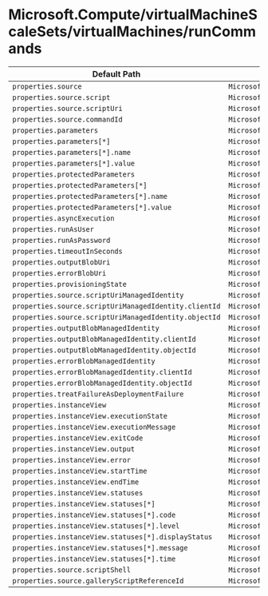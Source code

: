 # Microsoft.Compute/virtualMachineScaleSets/virtualMachines/runCommands

| Default Path | Alias |
|---|---|
| `properties.source` | `Microsoft.Compute/virtualMachineScaleSets/virtualMachines/runCommands/source` |
| `properties.source.script` | `Microsoft.Compute/virtualMachineScaleSets/virtualMachines/runCommands/source.script` |
| `properties.source.scriptUri` | `Microsoft.Compute/virtualMachineScaleSets/virtualMachines/runCommands/source.scriptUri` |
| `properties.source.commandId` | `Microsoft.Compute/virtualMachineScaleSets/virtualMachines/runCommands/source.commandId` |
| `properties.parameters` | `Microsoft.Compute/virtualMachineScaleSets/virtualMachines/runCommands/parameters` |
| `properties.parameters[*]` | `Microsoft.Compute/virtualMachineScaleSets/virtualMachines/runCommands/parameters[*]` |
| `properties.parameters[*].name` | `Microsoft.Compute/virtualMachineScaleSets/virtualMachines/runCommands/parameters[*].name` |
| `properties.parameters[*].value` | `Microsoft.Compute/virtualMachineScaleSets/virtualMachines/runCommands/parameters[*].value` |
| `properties.protectedParameters` | `Microsoft.Compute/virtualMachineScaleSets/virtualMachines/runCommands/protectedParameters` |
| `properties.protectedParameters[*]` | `Microsoft.Compute/virtualMachineScaleSets/virtualMachines/runCommands/protectedParameters[*]` |
| `properties.protectedParameters[*].name` | `Microsoft.Compute/virtualMachineScaleSets/virtualMachines/runCommands/protectedParameters[*].name` |
| `properties.protectedParameters[*].value` | `Microsoft.Compute/virtualMachineScaleSets/virtualMachines/runCommands/protectedParameters[*].value` |
| `properties.asyncExecution` | `Microsoft.Compute/virtualMachineScaleSets/virtualMachines/runCommands/asyncExecution` |
| `properties.runAsUser` | `Microsoft.Compute/virtualMachineScaleSets/virtualMachines/runCommands/runAsUser` |
| `properties.runAsPassword` | `Microsoft.Compute/virtualMachineScaleSets/virtualMachines/runCommands/runAsPassword` |
| `properties.timeoutInSeconds` | `Microsoft.Compute/virtualMachineScaleSets/virtualMachines/runCommands/timeoutInSeconds` |
| `properties.outputBlobUri` | `Microsoft.Compute/virtualMachineScaleSets/virtualMachines/runCommands/outputBlobUri` |
| `properties.errorBlobUri` | `Microsoft.Compute/virtualMachineScaleSets/virtualMachines/runCommands/errorBlobUri` |
| `properties.provisioningState` | `Microsoft.Compute/virtualMachineScaleSets/virtualMachines/runCommands/provisioningState` |
| `properties.source.scriptUriManagedIdentity` | `Microsoft.Compute/virtualMachineScaleSets/virtualMachines/runCommands/source.scriptUriManagedIdentity` |
| `properties.source.scriptUriManagedIdentity.clientId` | `Microsoft.Compute/virtualMachineScaleSets/virtualMachines/runCommands/source.scriptUriManagedIdentity.clientId` |
| `properties.source.scriptUriManagedIdentity.objectId` | `Microsoft.Compute/virtualMachineScaleSets/virtualMachines/runCommands/source.scriptUriManagedIdentity.objectId` |
| `properties.outputBlobManagedIdentity` | `Microsoft.Compute/virtualMachineScaleSets/virtualMachines/runCommands/outputBlobManagedIdentity` |
| `properties.outputBlobManagedIdentity.clientId` | `Microsoft.Compute/virtualMachineScaleSets/virtualMachines/runCommands/outputBlobManagedIdentity.clientId` |
| `properties.outputBlobManagedIdentity.objectId` | `Microsoft.Compute/virtualMachineScaleSets/virtualMachines/runCommands/outputBlobManagedIdentity.objectId` |
| `properties.errorBlobManagedIdentity` | `Microsoft.Compute/virtualMachineScaleSets/virtualMachines/runCommands/errorBlobManagedIdentity` |
| `properties.errorBlobManagedIdentity.clientId` | `Microsoft.Compute/virtualMachineScaleSets/virtualMachines/runCommands/errorBlobManagedIdentity.clientId` |
| `properties.errorBlobManagedIdentity.objectId` | `Microsoft.Compute/virtualMachineScaleSets/virtualMachines/runCommands/errorBlobManagedIdentity.objectId` |
| `properties.treatFailureAsDeploymentFailure` | `Microsoft.Compute/virtualMachineScaleSets/virtualMachines/runCommands/treatFailureAsDeploymentFailure` |
| `properties.instanceView` | `Microsoft.Compute/virtualMachineScaleSets/virtualMachines/runCommands/instanceView` |
| `properties.instanceView.executionState` | `Microsoft.Compute/virtualMachineScaleSets/virtualMachines/runCommands/instanceView.executionState` |
| `properties.instanceView.executionMessage` | `Microsoft.Compute/virtualMachineScaleSets/virtualMachines/runCommands/instanceView.executionMessage` |
| `properties.instanceView.exitCode` | `Microsoft.Compute/virtualMachineScaleSets/virtualMachines/runCommands/instanceView.exitCode` |
| `properties.instanceView.output` | `Microsoft.Compute/virtualMachineScaleSets/virtualMachines/runCommands/instanceView.output` |
| `properties.instanceView.error` | `Microsoft.Compute/virtualMachineScaleSets/virtualMachines/runCommands/instanceView.error` |
| `properties.instanceView.startTime` | `Microsoft.Compute/virtualMachineScaleSets/virtualMachines/runCommands/instanceView.startTime` |
| `properties.instanceView.endTime` | `Microsoft.Compute/virtualMachineScaleSets/virtualMachines/runCommands/instanceView.endTime` |
| `properties.instanceView.statuses` | `Microsoft.Compute/virtualMachineScaleSets/virtualMachines/runCommands/instanceView.statuses` |
| `properties.instanceView.statuses[*]` | `Microsoft.Compute/virtualMachineScaleSets/virtualMachines/runCommands/instanceView.statuses[*]` |
| `properties.instanceView.statuses[*].code` | `Microsoft.Compute/virtualMachineScaleSets/virtualMachines/runCommands/instanceView.statuses[*].code` |
| `properties.instanceView.statuses[*].level` | `Microsoft.Compute/virtualMachineScaleSets/virtualMachines/runCommands/instanceView.statuses[*].level` |
| `properties.instanceView.statuses[*].displayStatus` | `Microsoft.Compute/virtualMachineScaleSets/virtualMachines/runCommands/instanceView.statuses[*].displayStatus` |
| `properties.instanceView.statuses[*].message` | `Microsoft.Compute/virtualMachineScaleSets/virtualMachines/runCommands/instanceView.statuses[*].message` |
| `properties.instanceView.statuses[*].time` | `Microsoft.Compute/virtualMachineScaleSets/virtualMachines/runCommands/instanceView.statuses[*].time` |
| `properties.source.scriptShell` | `Microsoft.Compute/virtualMachineScaleSets/virtualMachines/runCommands/source.scriptShell` |
| `properties.source.galleryScriptReferenceId` | `Microsoft.Compute/virtualMachineScaleSets/virtualMachines/runCommands/source.galleryScriptReferenceId` |


